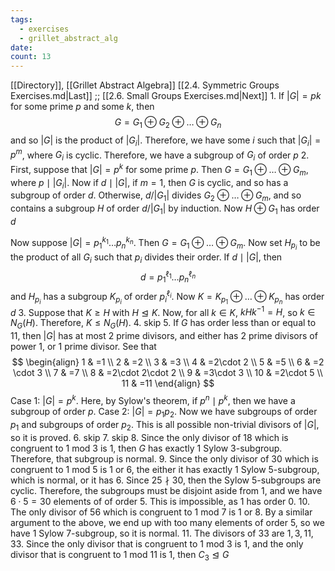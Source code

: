 ```yaml
---
tags:
  - exercises
  - grillet_abstract_alg
date:
count: 13
---
```

[[Directory]], [[Grillet Abstract Algebra]]
[[2.4. Symmetric Groups Exercises.md|Last]] ;; [[2.6. Small Groups Exercises.md|Next]]
1. 
If ${} |G|=pk {}$ for some prime ${} p$ and some $k$, then
$$
G=G_{1}\oplus G_{2} \oplus \dots \oplus G_{n}
$$
and so ${} |G| {}$ is the product of ${} |G_{i}| {}$. Therefore, we have some $i$ such that ${} |G_{i}|=p^{m} {}$, where ${} G_{i} {}$ is cyclic. Therefore, we have a subgroup of ${} G_{i}$ of order $p {}$
2. 
First, suppose that ${} |G|=p^{k} {}$ for some prime $p$. Then ${} G=G_{1} \oplus  \dots \oplus  G_{m} {}$, where ${} p\mid |G_{i}| {}$. Now if ${} d \mid |G| {}$, if ${} m=1 {}$, then $G$ is cyclic, and so has a subgroup of order $d$. Otherwise, ${} d/|G_{1}| {}$ divides ${} G_{2} \oplus  \dots \oplus G_{m} {}$, and so contains a subgroup ${} H {}$ of order ${} d /|G_{1}| {}$ by induction. Now ${} H \oplus G_{1} {}$ has order $d {}$

Now suppose ${} |G|=p_{1}^{k_{1}}\dots p_{n}^{k_{n}} {}$. Then ${} G=G_{1} \oplus  \dots \oplus G_{m} {}$. Now set ${} H_{p_{i}} {}$ to be the product of all ${} G_{i} {}$ such that ${} p_{i}$ divides their order. If ${} d \mid |G| {}$, then
$$
d=p_{1}^{\ell_{1}}\dots p_{n}^{\ell_{n}}
$$
and ${} H_{p_{i}} {}$ has a subgroup ${} K_{p_{i}} {}$ of order ${} p_{i}^{\ell_{i}} {}$. Now ${} K=K_{p_{1}} \oplus  \dots \oplus K_{p_{n}} {}$ has order $d {}$
3. 
Suppose that $K\geq H$ with $H\trianglelefteq K$. Now, for all ${} k \in K {}$, ${} kHk^{-1}=H {}$, so ${} k \in N_{G}(H) {}$. Therefore, ${} K \leq N_{G}(H) {}$.
4. skip
5. 
If $G$ has order less than or equal to $11 {}$, then $|G| {}$ has at most 2 prime divisors, and either has 2 prime divisors of power 1, or 1 prime divisor. See that
$$
\begin{align}
1 & =1 \\
2 & =2 \\
3 & =3 \\
4 & =2\cdot 2 \\
5 & =5 \\
6 & =2 \cdot 3 \\
7 & =7 \\
8 & =2\cdot 2\cdot 2 \\
9 & =3\cdot 3 \\
10 & =2\cdot 5 \\
11 & =11
\end{align}
$$
Case $1$: ${} |G|=p^{k} {}$. Here, by Sylow's theorem, if ${} p^{n}\mid p^{k} {}$, then we have a subgroup of order $p$.
Case 2: ${} |G|=p_{1} p_{2} {}$. Now we have subgroups of order $p_{1}$ and subgroups of order $p_{2}$. This is all possible non-trivial divisors of $|G|$, so it is proved. 
6. skip
7. skip
8. 
Since the only divisor of $18 {}$ which is congruent to $1$ mod $3$ is $1$, then $G$ has exactly 1 Sylow $3$-subgroup. Therefore, that subgroup is normal. 
9. 
Since the only divisor of $30 {}$ which is congruent to $1$ mod $5$ is $1 {}$ or ${} 6 {}$, the either it has exactly $1$ Sylow 5-subgroup, which is normal, or it has $6$. Since ${} 25 \nmid{30} {}$, then the Sylow 5-subgroups are cyclic. Therefore, the subgroups must be disjoint aside from $1$, and we have ${} 6\cdot 5=30 {}$ elements of of order $5$. This is impossible, as $1$ has order $0$.
10. 
The only divisor of $56 {}$ which is congruent to $1$ mod $7$ is $1$ or $8 {}$. By a similar argument to the above, we end up with too many elements of order ${} 5$, so we have $1$ Sylow $7$-subgroup, so it is normal. 
11. 
The divisors of $33 {}$ are ${} 1,\, 3,\, 11,\, 33 {}$. Since the only divisor that is congruent to ${} 1$ mod $3 {}$ is $1 {}$, and the only divisor that is congruent to $1$ mod $11 {}$ is $1$, then ${} C_{3} \trianglelefteq G {}$ 